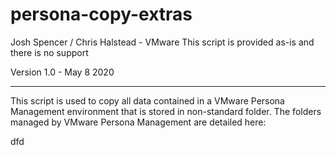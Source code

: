 # persona-copy-extras

Josh Spencer / Chris Halstead - VMware
This script is provided as-is and there is no support

Version 1.0 - May 8 2020

------

This script is used to copy all data contained in a VMware Persona Management environment that is stored in non-standard folder.  The folders managed by VMware Persona Management are detailed here: 

[Persona]: https://docs.vmware.com/en/VMware-Horizon-7/7.12/horizon-architecture-planning/GUID-05B1BE12-8DD2-4EAE-A3E2-B52CDB6DFC32.html

dfd










